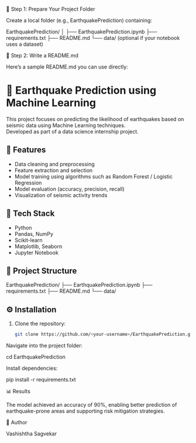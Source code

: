🧭 Step 1: Prepare Your Project Folder

Create a local folder (e.g., EarthquakePrediction) containing:

EarthquakePrediction/
│
├── EarthquakePrediction.ipynb
├── requirements.txt
├── README.md
└── data/                (optional if your notebook uses a dataset)

📘 Step 2: Write a README.md

Here’s a sample README.md you can use directly:

# 🌋 Earthquake Prediction using Machine Learning

This project focuses on predicting the likelihood of earthquakes based on seismic data using Machine Learning techniques.  
Developed as part of a data science internship project.

## 🚀 Features
- Data cleaning and preprocessing
- Feature extraction and selection
- Model training using algorithms such as Random Forest / Logistic Regression
- Model evaluation (accuracy, precision, recall)
- Visualization of seismic activity trends

## 🧠 Tech Stack
- Python
- Pandas, NumPy
- Scikit-learn
- Matplotlib, Seaborn
- Jupyter Notebook

## 📂 Project Structure


EarthquakePrediction/
├── EarthquakePrediction.ipynb
├── requirements.txt
├── README.md
└── data/


## ⚙️ Installation
1. Clone the repository:
   ```bash
   git clone https://github.com/<your-username>/EarthquakePrediction.git


Navigate into the project folder:

cd EarthquakePrediction


Install dependencies:

pip install -r requirements.txt

📊 Results

The model achieved an accuracy of 90%, enabling better prediction of earthquake-prone areas and supporting risk mitigation strategies.

🧾 Author

Vashishtha Sagvekar
